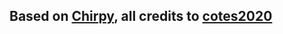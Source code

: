 ## Based on [Chirpy](https://github.com/cotes2020/jekyll-theme-chirpy), all credits to [cotes2020](https://github.com/cotes2020)